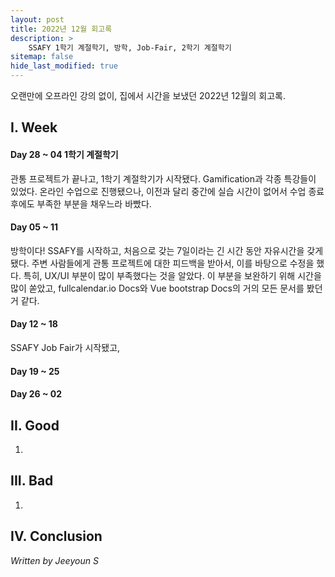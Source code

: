 ```yaml
---
layout: post
title: 2022년 12월 회고록
description: >
    SSAFY 1학기 계절학기, 방학, Job-Fair, 2학기 계절학기
sitemap: false
hide_last_modified: true
---
```


오랜만에 오프라인 강의 없이, 집에서 시간을 보냈던 2022년 12월의 회고록.

## I. Week
#### Day 28 ~ 04 1학기 계절학기
관통 프로젝트가 끝나고, 1학기 계절학기가 시작됐다. Gamification과 각종 특강들이 있었다.
온라인 수업으로 진행됐으나, 이전과 달리 중간에 실습 시간이 없어서 수업 종료 후에도 부족한 부분을 채우느라 바빴다.
#### Day 05 ~ 11 
방학이다! SSAFY를 시작하고, 처음으로 갖는 7일이라는 긴 시간 동안 자유시간을 갖게 됐다. 
주변 사람들에게 관통 프로젝트에 대한 피드백을 받아서, 이를 바탕으로 수정을 했다. 특히, UX/UI 부분이 많이 부족했다는 것을 알았다.
이 부분을 보완하기 위해 시간을 많이 쏟았고, fullcalendar.io Docs와 Vue bootstrap Docs의 거의 모든 문서를 봤던 거 같다.
#### Day 12 ~ 18 
SSAFY Job Fair가 시작됐고, 
#### Day 19 ~ 25

#### Day 26 ~ 02 


## II. Good
1.

## III. Bad
1. 

## IV. Conclusion


_Written by Jeeyoun S_
